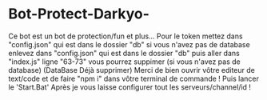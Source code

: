 # Bot-Protect-Darkyo-
Ce bot est un bot de protection/fun et plus... Pour le token mettez dans "config.json" qui est dans le dossier "db" si vous n'avez pas de database enlevez dans "config.json" qui est dans le dossier "db" puis aller dans "index.js" ligne "63-73" vous pourrez suppimer (si vous n'avez pas de database)
(DataBase Déjà supprimer)
Merci de bien ouvrir vôtre editeur de text/code et de faire "npm i" dans vôtre terminal de commande ! Puis lancer le 'Start.Bat'
Après je vous laisse configurer tout les serveurs/channel/id ! 
